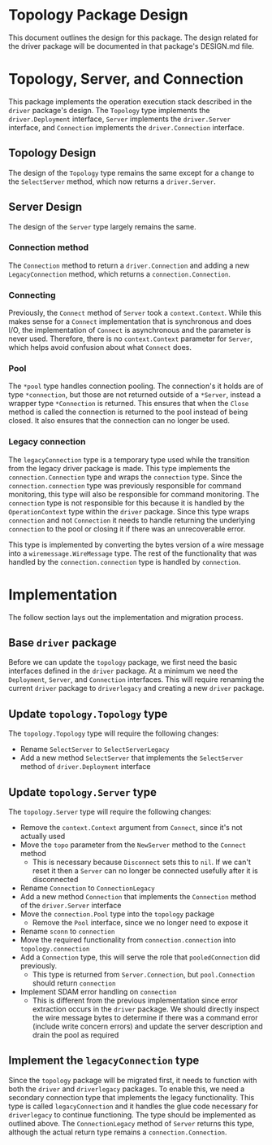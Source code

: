 # Topology Package Design
This document outlines the design for this package. The design related for the driver package will
be documented in that package's DESIGN.md file.

# Topology, Server, and Connection
This package implements the operation execution stack described in the `driver` package's design.
The `Topology` type implements the `driver.Deployment` interface, `Server` implements the
`driver.Server` interface, and `Connection` implements the `driver.Connection` interface.

## Topology Design
The design of the `Topology` type remains the same except for a change to the `SelectServer` method,
which now returns a `driver.Server`.

## Server Design
The design of the `Server` type largely remains the same.

### Connection method
The `Connection` method to return a `driver.Connection` and adding a new `LegacyConnection` method,
which returns a `connection.Connection`.

### Connecting
Previously, the `Connect` method of `Server` took a `context.Context`. While this makes sense for a
`Connect` implementation that is synchronous and does I/O, the implementation of `Connect` is
asynchronous and the parameter is never used. Therefore, there is no `context.Context` parameter for
`Server`, which helps avoid confusion about what `Connect` does.

### Pool
The `*pool` type handles connection pooling. The connection's it holds are of type `*connection`,
but those are not returned outside of a `*Server`, instead a wrapper type `*Connection` is returned.
This ensures that when the `Close` method is called the connection is returned to the pool instead
of being closed. It also ensures that the connection can no longer be used.

### Legacy connection
The `legacyConnection` type is a temporary type used while the transition from the legacy driver
package is made. This type implements the `connection.Connection` type and wraps the `connection`
type. Since the `connection.connection` type was previously responsible for command monitoring, this
type will also be responsible for command monitoring. The `connection` type is not responsible for
this because it is handled by the `OperationContext` type within the `driver` package. Since this
type wraps `connection` and not `Connection` it needs to handle returning the underlying
`connection` to the pool or closing it if there was an unrecoverable error.

This type is implemented by converting the bytes version of a wire message into a
`wiremessage.WireMessage` type. The rest of the functionality that was handled by the
`connection.connection` type is handled by `connection`.

# Implementation
The follow section lays out the implementation and migration process.

## Base `driver` package
Before we can update the `topology` package, we first need the basic interfaces defined in the
`driver` package. At a minimum we need the `Deployment`, `Server`, and `Connection` interfaces. This
will require renaming the current `driver` package to `driverlegacy` and creating a new `driver`
package.

## Update `topology.Topology` type
The `topology.Topology` type will require the following changes:

- Rename `SelectServer` to `SelectServerLegacy`
- Add a new method `SelectServer` that implements the `SelectServer` method of `driver.Deployment`
  interface

## Update `topology.Server` type
The `topology.Server` type will require the following changes:

- Remove the `context.Context` argument from `Connect`, since it's not actually used
- Move the `topo` parameter from the `NewServer` method to the `Connect` method
    - This is necessary because `Disconnect` sets this to `nil`. If we can't reset it then a
      `Server` can no longer be connected usefully after it is disconnected
- Rename `Connection` to `ConnectionLegacy`
- Add a new method `Connection` that implements the `Connection` method of the `driver.Server`
  interface
- Move the `connection.Pool` type into the `topology` package
    - Remove the `Pool` interface, since we no longer need to expose it
- Rename `sconn` to `connection`
- Move the required functionality from `connection.connection` into `topology.connection`
- Add a `Connection` type, this will serve the role that `pooledConnection` did previously.
    - This type is returned from `Server.Connection`, but `pool.Connection` should return
      `connection`
- Implement SDAM error handling on `connection`
    - This is different from the previous implementation since error extraction occurs in the
      `driver` package. We should directly inspect the wire message bytes to determine if there was
      a command error (include write concern errors) and update the server description and drain the
      pool as required

## Implement the `legacyConnection` type
Since the `topology` package will be migrated first, it needs to function with both the `driver` and
`driverlegacy` packages. To enable this, we need a secondary connection type that implements the
legacy functionality. This type is called `legacyConnection` and it handles the glue code necessary
for `driverlegacy` to continue functioning. The type should be implemented as outlined above. The
`ConnectionLegacy` method of `Server` returns this type, although the actual return type remains a
`connection.Connection`.
